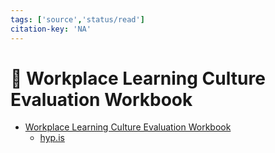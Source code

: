 ```yaml
---
tags: ['source','status/read']
citation-key: 'NA'
---
```


# 📔 Workplace Learning Culture Evaluation Workbook
- [Workplace Learning Culture Evaluation Workbook](https://info.udemy.com/rs/273-CKQ-053/images/Udemy-Upskill-Learning-Culture-Evaluation.pdf?mkt_tok=MjczLUNLUS0wNTMAAAF8b9C8NiAUVZwJgZFGMVaDvLfQAO5PuyVseF4IC0J3pcskwkcOXRupocyj_zPKzsAKQa42-TETfFSVxPTit0IsRWZHCur5zZazPf7MrvNXtVUSXA)
	- [hyp.is](https://hyp.is/go?url=https%3A%2F%2Finfo.udemy.com%2Frs%2F273-CKQ-053%2Fimages%2FUdemy-Upskill-Learning-Culture-Evaluation.pdf%3Fmkt_tok%3DMjczLUNLUS0wNTMAAAF8b9C8NiAUVZwJgZFGMVaDvLfQAO5PuyVseF4IC0J3pcskwkcOXRupocyj_zPKzsAKQa42-TETfFSVxPTit0IsRWZHCur5zZazPf7MrvNXtVUSXA&group=__world__)